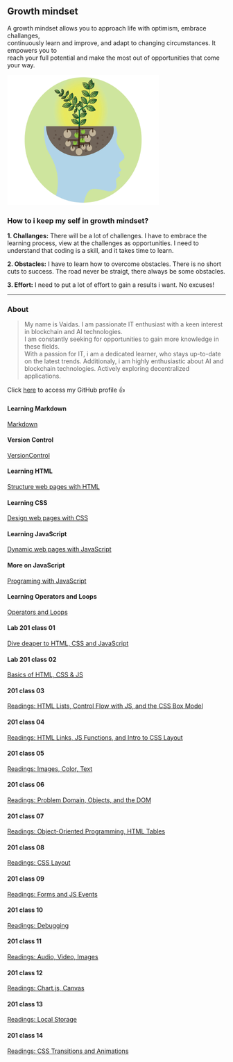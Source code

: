 ## Growth mindset

A growth mindset allows you to approach life with optimism, embrace challanges,  
continuously learn and improve, and adapt to changing circumstances. It empowers you to  
reach your full potential and make the most out of opportunities that come your way.

<img src="image1.webp" alt="This is a growth minset image" style="width:350px; height:300px;">


### How to i keep my self in growth mindset?

**1. Challanges:** There will be a lot of challenges. I have to embrace the learning process, view at the challenges as opportunities. I need to understand that coding is a skill, and it takes time to learn.  

**2. Obstacles:** I have to learn how to overcome obstacles. There is no short cuts to success. The road never be straigt, there always be some obstacles. 

**3. Effort:** I need to put a lot of effort to gain a results i want. No excuses! 

***

### About

> My name is Vaidas. I am passionate IT enthusiast with a keen interest in blockchain and AI technologies.  
> I am constantly seeking for opportunities to gain more knowledge in these fields.  
> With a passion for IT, i am a dedicated learner, who stays up-to-date on the latest trends. 
> Additionaly, i am highly enthusiastic about AI and blockchain technologies. Actively exploring decentralized  
> applications.

Click [here](https://github.com/MisterVaidas) to access my GitHub profile :+1:

#### Learning Markdown

[Markdown](/102/class-01.md)

#### Version Control

[VersionControl](/102/class-03.md)

#### Learning HTML

[Structure web pages with HTML](/102/class-04.md)

#### Learning CSS

[Design web pages with CSS](/102/class-05.md)

#### Learning JavaScript

[Dynamic web pages with JavaScript](/102/class-06.md)

#### More on JavaScript

[Programing with JavaScript](/102/class-07.md)

#### Learning Operators and Loops

[Operators and Loops](/102/class-08.md)

#### Lab 201 class 01

[Dive deaper to HTML, CSS and JavaScript](/201/class-01.md)

#### Lab 201 class 02

[Basics of HTML, CSS & JS](/201/class-02.md)

#### 201 class 03

[Readings: HTML Lists, Control Flow with JS, and the CSS Box Model](/201/class-03.md)

#### 201 class 04

[Readings: HTML Links, JS Functions, and Intro to CSS Layout](/201/class-04.md)

#### 201 class 05

[Readings: Images, Color, Text](/201/class-05.md)

#### 201 class 06

[Readings: Problem Domain, Objects, and the DOM](/201/class-06.md)

#### 201 class 07

[Readings: Object-Oriented Programming, HTML Tables](/201/class-07.md)

#### 201 class 08

[Readings: CSS Layout](/201/class-08.md)

#### 201 class 09

[Readings: Forms and JS Events](/201/class-09.md)

#### 201 class 10

[Readings: Debugging](/201/class-10.md)

#### 201 class 11

[Readings: Audio, Video, Images](/201/class-11.md)

#### 201 class 12

[Readings: Chart.js, Canvas](/201/class-12.md)

#### 201 class 13

[Readings: Local Storage](/201/class-13.md)

#### 201 class 14

[Readings: CSS Transitions and Animations](/201/class-14.md)